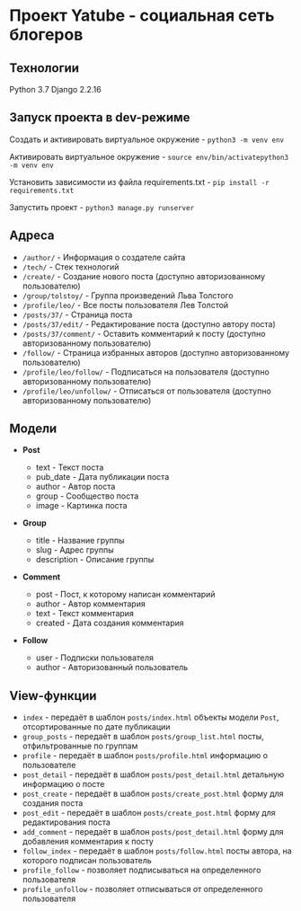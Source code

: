 # Проект Yatube - социальная сеть блогеров


## Технологии

Python 3.7
Django 2.2.16


## Запуск проекта в dev-режиме

Cоздать и активировать виртуальное окружение - `python3 -m venv env`

Активировать виртуальное окружение - `source env/bin/activatepython3 -m venv env`

Установить зависимости из файла requirements.txt - `pip install -r requirements.txt`

Запустить проект - `python3 manage.py runserver`


## Адреса

* `/author/` - Информация о создателе сайта
* `/tech/` - Стек технологий
* `/create/` - Создание нового поста (доступно авторизованному пользователю)
* `/group/tolstoy/` - Группа произведений Льва Толстого
* `/profile/leo/` - Все посты пользователя Лев Толстой
* `/posts/37/` - Страница поста
* `/posts/37/edit/` - Редактирование поста (доступно автору поста)
* `/posts/37/comment/` - Оставить комментарий к посту (доступно авторизованному пользователю)
* `/follow/` - Страница избранных авторов (доступно авторизованному пользователю)
* `/profile/leo/follow/` - Подписаться на пользователя (доступно авторизованному пользователю)
* `/profile/leo/unfollow/` - Отписаться от пользователя (доступно авторизованному пользователю)


## Модели

* **Post**
    * text - Текст поста
    * pub_date - Дата публикации поста
    * author - Автор поста
    * group - Сообщество поста
    * image - Картинка поста

* **Group**
    * title - Название группы
    * slug - Адрес группы
    * description - Описание группы

* **Comment**
    * post - Пост, к которому написан комментарий
    * author - Автор комментария
    * text - Текст комментария
    * created - Дата создания комментария

* **Follow**
    * user - Подписки пользователя
    * author - Авторизованный пользователь


## View-функции

* `index` - передаёт в шаблон `posts/index.html` объекты модели `Post`, отсортированные по дате публикации
* `group_posts` - передаёт в шаблон `posts/group_list.html` посты, отфильтрованные по группам
* `profile` - передаёт в шаблон `posts/profile.html` информацию о пользователе
* `post_detail` - передаёт в шаблон `posts/post_detail.html` детальную информацию о посте
* `post_create` - передаёт в шаблон `posts/create_post.html` форму для создания поста
* `post_edit` - передаёт в шаблон `posts/create_post.html` форму для редактирования поста
* `add_comment` - передаёт в шаблон `posts/post_detail.html` форму для добавления комментария к посту
* `follow_index` - передаёт в шаблон `posts/follow.html` посты автора, на которого подписан пользователь
* `profile_follow` - позволяет подписываться на определенного пользователя
* `profile_unfollow` - позволяет отписываться от определенного пользователя

